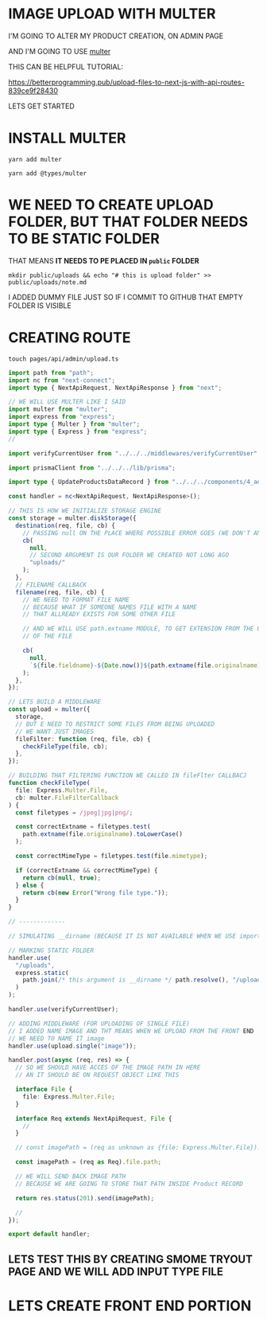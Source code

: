 # IMAGE UPLOAD WITH MULTER

I'M GOING TO ALTER MY PRODUCT CREATION, ON ADMIN PAGE 

AND I'M GOING TO USE [multer](https://www.npmjs.com/package/multer)

THIS CAN BE HELPFUL TUTORIAL:

<https://betterprogramming.pub/upload-files-to-next-js-with-api-routes-839ce9f28430>

LETS GET STARTED

# INSTALL MULTER


```
yarn add multer
```

```
yarn add @types/multer
```

# WE NEED TO CREATE UPLOAD FOLDER, BUT THAT FOLDER NEEDS TO BE STATIC FOLDER

THAT MEANS **IT NEEDS TO PE PLACED IN `public` FOLDER**

```
mkdir public/uploads && echo "# this is upload folder" >> public/uploads/note.md
```

I ADDED DUMMY FILE JUST SO IF I COMMIT TO GITHUB THAT EMPTY FOLDER IS VISIBLE

# CREATING ROUTE

```
touch pages/api/admin/upload.ts
```

```ts
import path from "path";
import nc from "next-connect";
import type { NextApiRequest, NextApiResponse } from "next";

// WE WILL USE MULTER LIKE I SAID
import multer from "multer";
import express from "express";
import type { Multer } from "multer";
import type { Express } from "express";
//

import verifyCurrentUser from "../../../middlewares/verifyCurrentUser";

import prismaClient from "../../../lib/prisma";

import type { UpdateProductsDataRecord } from "../../../components/4_admin_page/ProductsTable";

const handler = nc<NextApiRequest, NextApiResponse>();

// THIS IS HOW WE INITIALIZE STORAGE ENGINE
const storage = multer.diskStorage({
  destination(req, file, cb) {
    // PASSING null ON THE PLACE WHERE POSSIBLE ERROR GOES (WE DON'T ANTICIPATE ERROR THERE)
    cb(
      null,
      // SECOND ARGUMENT IS OUR FOLDER WE CREATED NOT LONG AGO
      "uploads/"
    );
  },
  // FILENAME CALLBACK
  filename(req, file, cb) {
    // WE NEED TO FORMAT FILE NAME
    // BECAUSE WHAT IF SOMEONE NAMES FILE WITH A NAME
    // THAT ALLREADY EXISTS FOR SOME OTHER FILE

    // AND WE WILL USE path.extname MODULE, TO GET EXTENSION FROM THE ORIGINAL NAME
    // OF THE FILE

    cb(
      null,
      `${file.fieldname}-${Date.now()}${path.extname(file.originalname)}`
    );
  },
});

// LETS BUILD A MIDDLEWARE
const upload = multer({
  storage,
  // BUT E NEED TO RESTRICT SOME FILES FROM BEING UPLOADED
  // WE WANT JUST IMAGES
  fileFilter: function (req, file, cb) {
    checkFileType(file, cb);
  },
});

// BUILDING THAT FILTERING FUNCTION WE CALLED IN fileFlter CALLBACJ
function checkFileType(
  file: Express.Multer.File,
  cb: multer.FileFilterCallback
) {
  const filetypes = /jpeg|jpg|png/;

  const correctExtname = filetypes.test(
    path.extname(file.originalname).toLowerCase()
  );

  const correctMimeType = filetypes.test(file.mimetype);

  if (correctExtname && correctMimeType) {
    return cb(null, true);
  } else {
    return cb(new Error("Wrong file type."));
  }
}

// -------------

// SIMULATING __dirname (BECAUSE IT IS NOT AVAILABLE WHEN WE USE import/export (I ASUME))

// MARKING STATIC FOLDER
handler.use(
  "/uploads",
  express.static(
    path.join(/* this argument is __dirname */ path.resolve(), "/uploads")
  )
);

handler.use(verifyCurrentUser);

// ADDING MIDDLEWARE (FOR UPLOADING OF SINGLE FILE)
// I ADDED NAME IMAGE AND THT MEANS WHEN WE UPLOAD FROM THE FRONT END
// WE NEED TO NAME IT image
handler.use(upload.single("image"));

handler.post(async (req, res) => {
  // SO WE SHOULD HAVE ACCES OF THE IMAGE PATH IN HERE
  // AN IT SHOULD BE ON REQUEST OBJECT LIKE THIS

  interface File {
    file: Express.Multer.File;
  }

  interface Req extends NextApiRequest, File {
    //
  }

  // const imagePath = (req as unknown as {file: Express.Multer.File}).file.path

  const imagePath = (req as Req).file.path;

  // WE WILL SEND BACK IMAGE PATH
  // BECAUSE WE ARE GOING TO STORE THAT PATH INSIDE Product RECORD

  return res.status(201).send(imagePath);

  //
});

export default handler;
```

##  LETS TEST THIS BY CREATING SMOME TRYOUT PAGE AND WE WILL ADD INPUT TYPE FILE


# LETS CREATE FRONT END PORTION



